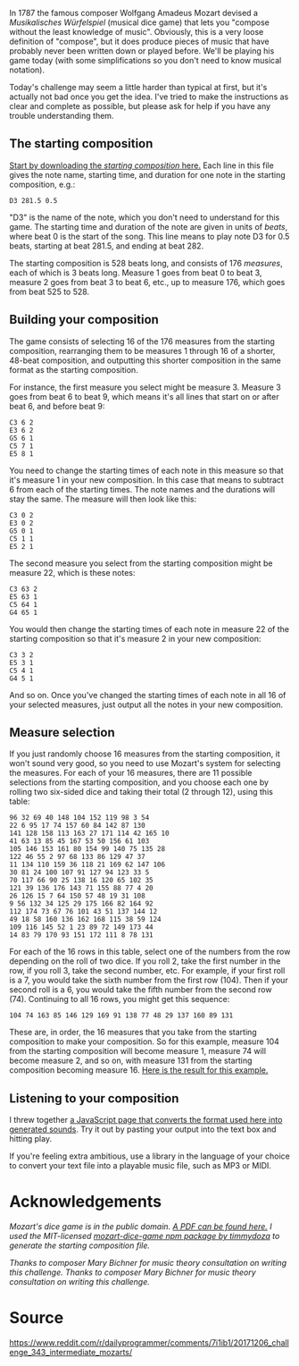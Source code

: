 In 1787 the famous composer Wolfgang Amadeus Mozart devised a *Musikalisches Würfelspiel* (musical dice game) that lets you "compose without the least knowledge of music".  Obviously, this is a very loose definition of "compose", but it does produce pieces of music that have probably never been written down or played before. We'll be playing his game today (with some simplifications so you don't need to know musical notation).

Today's challenge may seem a little harder than typical at first, but it's actually not bad once you get the idea. I've tried to make the instructions as clear and complete as possible, but please ask for help if you have any trouble understanding them.

## The starting composition

[Start by downloading the *starting composition* here.](https://gist.githubusercontent.com/cosmologicon/708fefa9793753ed4f075aaf781f3d67/raw/f08364a6056691215b99f705b4836f3d131ff6eb/mozart-dice-starting.txt) Each line in this file gives the note name, starting time, and duration for one note in the starting composition, e.g.:

    D3 281.5 0.5

"D3" is the name of the note, which you don't need to understand for this game. The starting time and duration of the note are given in units of *beats*, where beat 0 is the start of the song. This line means to play note D3 for 0.5 beats, starting at beat 281.5, and ending at beat 282.

The starting composition is 528 beats long, and consists of 176 *measures*, each of which is 3 beats long. Measure 1 goes from beat 0 to beat 3, measure 2 goes from beat 3 to beat 6, etc., up to measure 176, which goes from beat 525 to 528.

## Building your composition

The game consists of selecting 16 of the 176 measures from the starting composition, rearranging them to be measures 1 through 16 of a shorter, 48-beat composition, and outputting this shorter composition in the same format as the starting composition.

For instance, the first measure you select might be measure 3. Measure 3 goes from beat 6 to beat 9, which means it's all lines that start on or after beat 6, and before beat 9:

    C3 6 2
    E3 6 2
    G5 6 1
    C5 7 1
    E5 8 1

You need to change the starting times of each note in this measure so that it's measure 1 in your new composition. In this case that means to subtract 6 from each of the starting times. The note names and the durations will stay the same. The measure will then look like this:

    C3 0 2
    E3 0 2
    G5 0 1
    C5 1 1
    E5 2 1

The second measure you select from the starting composition might be measure 22, which is these notes:

    C3 63 2
    E5 63 1
    C5 64 1
    G4 65 1

You would then change the starting times of each note in measure 22 of the starting composition so that it's measure 2 in your new composition:

    C3 3 2
    E5 3 1
    C5 4 1
    G4 5 1

And so on. Once you've changed the starting times of each note in all 16 of your selected measures, just output all the notes in your new composition.

## Measure selection

If you just randomly choose 16 measures from the starting composition, it won't sound very good, so you need to use Mozart's system for selecting the measures. For each of your 16 measures, there are 11 possible selections from the starting composition, and you choose each one by rolling two six-sided dice and taking their total (2 through 12), using this table:

	96 32 69 40 148 104 152 119 98 3 54
	22 6 95 17 74 157 60 84 142 87 130
	141 128 158 113 163 27 171 114 42 165 10
	41 63 13 85 45 167 53 50 156 61 103
	105 146 153 161 80 154 99 140 75 135 28
	122 46 55 2 97 68 133 86 129 47 37
	11 134 110 159 36 118 21 169 62 147 106
	30 81 24 100 107 91 127 94 123 33 5
	70 117 66 90 25 138 16 120 65 102 35
	121 39 136 176 143 71 155 88 77 4 20
	26 126 15 7 64 150 57 48 19 31 108
	9 56 132 34 125 29 175 166 82 164 92
	112 174 73 67 76 101 43 51 137 144 12
	49 18 58 160 136 162 168 115 38 59 124
	109 116 145 52 1 23 89 72 149 173 44
	14 83 79 170 93 151 172 111 8 78 131

For each of the 16 rows in this table, select one of the numbers from the row depending on the roll of two dice. If you roll 2, take the first number in the row, if you roll 3, take the second number, etc. For example, if your first roll is a 7, you would take the sixth number from the first row (104). Then if your second roll is a 6, you would take the fifth number from the second row (74). Continuing to all 16 rows, you might get this sequence:

	104 74 163 85 146 129 169 91 138 77 48 29 137 160 89 131

These are, in order, the 16 measures that you take from the starting composition to make your composition. So for this example, measure 104 from the starting composition will become measure 1, measure 74 will become measure 2, and so on, with measure 131 from the starting composition becoming measure 16. [Here is the result for this example.](https://gist.githubusercontent.com/cosmologicon/add771c183866539d5a68c2d9771ed49/raw/4d3d207d0bce3a87ea089c0920b95473316381be/mozart-dice-example-solution.txt)

## Listening to your composition

I threw together [a JavaScript page that converts the format used here into generated sounds](http://ufx.space/stuff/mozart-dice/). Try it out by pasting your output into the text box and hitting play.

If you're feeling extra ambitious, use a library in the language of your choice to convert your text file into a playable music file, such as MP3 or MIDI.

# Acknowledgements

*Mozart's dice game is in the public domain. [A PDF can be found here.](http://hz.imslp.info/files/imglnks/usimg/b/bc/IMSLP20432-PMLP47543-mozart_-_dice_waltz.pdf) I used the MIT-licensed [mozart-dice-game npm package by timmydoza](https://github.com/timmydoza/mozart-dice-game) to generate the starting composition file.*

*Thanks to composer Mary Bichner for music theory consultation on writing this challenge.*																								*Thanks to composer Mary Bichner for music theory consultation on writing this challenge.*
# Source
https://www.reddit.com/r/dailyprogrammer/comments/7i1ib1/20171206_challenge_343_intermediate_mozarts/
